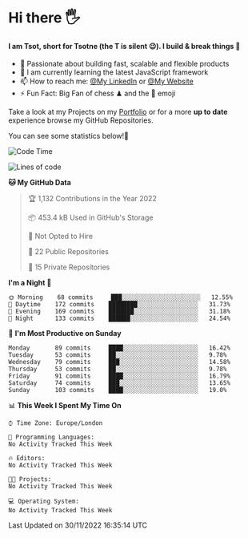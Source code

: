 # Hi there :raised_hand_with_fingers_splayed:
#### I am Tsot, short for Tsotne (the T is silent :wink:). I build & break things :space_invader:
- :telescope: Passionate about building fast, scalable and flexible products
- :seedling: I am currently learning the latest JavaScript framework 
- :mailbox: How to reach me: [@My LinkedIn](https://www.linkedin.com/in/tsotne-gvadzabia/) or [@My Website](https://tsotne.co.uk/contact)
- :zap: Fun Fact: Big Fan of chess ♟ and the 👾 emoji

Take a look at my Projects on my [Portfolio](https://tsotne.co.uk/) or for a more **up to date** experience browse my GitHub Repositories.

You can see some statistics below!:space_invader:
<!--START_SECTION:waka-->
![Code Time](http://img.shields.io/badge/Code%20Time-761%20hrs%202%20mins-blue)

![Lines of code](https://img.shields.io/badge/From%20Hello%20World%20I%27ve%20Written-651%20Thousand%20lines%20of%20code-blue)

**🐱 My GitHub Data** 

> 🏆 1,132 Contributions in the Year 2022
 > 
> 📦 453.4 kB Used in GitHub's Storage 
 > 
> 🚫 Not Opted to Hire
 > 
> 📜 22 Public Repositories 
 > 
> 🔑 15 Private Repositories  
 > 
**I'm a Night 🦉** 

```text
🌞 Morning    68 commits     ███░░░░░░░░░░░░░░░░░░░░░░   12.55% 
🌆 Daytime    172 commits    ████████░░░░░░░░░░░░░░░░░   31.73% 
🌃 Evening    169 commits    ███████░░░░░░░░░░░░░░░░░░   31.18% 
🌙 Night      133 commits    ██████░░░░░░░░░░░░░░░░░░░   24.54%

```
📅 **I'm Most Productive on Sunday** 

```text
Monday       89 commits     ████░░░░░░░░░░░░░░░░░░░░░   16.42% 
Tuesday      53 commits     ██░░░░░░░░░░░░░░░░░░░░░░░   9.78% 
Wednesday    79 commits     ███░░░░░░░░░░░░░░░░░░░░░░   14.58% 
Thursday     53 commits     ██░░░░░░░░░░░░░░░░░░░░░░░   9.78% 
Friday       91 commits     ████░░░░░░░░░░░░░░░░░░░░░   16.79% 
Saturday     74 commits     ███░░░░░░░░░░░░░░░░░░░░░░   13.65% 
Sunday       103 commits    ████░░░░░░░░░░░░░░░░░░░░░   19.0%

```


📊 **This Week I Spent My Time On** 

```text
⌚︎ Time Zone: Europe/London

💬 Programming Languages: 
No Activity Tracked This Week

🔥 Editors: 
No Activity Tracked This Week

🐱‍💻 Projects: 
No Activity Tracked This Week

💻 Operating System: 
No Activity Tracked This Week

```


 Last Updated on 30/11/2022 16:35:14 UTC
<!--END_SECTION:waka-->
